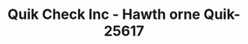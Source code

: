 ---
f_zip-code: 90250
f_state-code: CA
title: Quik Check Inc - Hawth orne Quik-25617
f_phone: 310-978-1100
f_city-only: Hawthorne
f_address: 12801 Prairie Avenue Hawthorne
f_location-unique-id: '25617'
slug: quik-check-inc---hawth-orne-quik-25617
updated-on: '2024-05-30T13:46:58.046Z'
created-on: '2024-05-30T13:36:59.803Z'
published-on: '2024-05-30T13:54:32.469Z'
f_city-state: cms/city/hawthorne-ca.md
f_company: cms/company/quik-check-inc---hawth-orne-quik.md
f_state: cms/state/california.md
layout: '[payday-loan].html'
tags: payday-loan
---